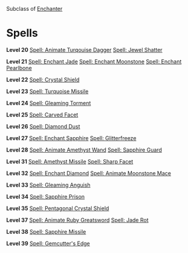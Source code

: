 <!-- TITLE: Jeweler -->
<!-- SUBTITLE: Connoisseurs of the finer things in life, Jewelers are master craftsmen that have a storied history of imbuing powerful enchantments into their priceless pieces.  To prove themselves capable in a fight, some Jewelers have taken to converting their priceless gems into ammunition of a most destructive nature. -->

Subclass of [Enchanter](enchanter)
# Spells

**Level 20**
[Spell: Animate Turqouise Dagger](animate-turqouise-dagger)
[Spell: Jewel Shatter](jewel-shatter)

**Level 21**
[Spell: Enchant Jade](enchant-jade)
[Spell: Enchant Moonstone](enchant-moonstone)
[Spell: Enchant Pearlbone](enchant-pearlbone)

**Level 22**
[Spell: Crystal Shield](crystal-shield)

**Level 23**
[Spell: Turquoise Missile](turquoise-missile)

**Level 24**
[Spell: Gleaming Torment](gleaming-torment)

**Level 25**
[Spell: Carved Facet](carved-facet)

**Level 26**
[Spell: Diamond Dust](spell-diamond-dust)

**Level 27**
[Spell: Enchant Sapphire](enchant-sapphire)
[Spell: Glitterfreeze](glitterfreeze)

**Level 28**
[Spell: Animate Amethyst Wand](animate-amethyst-wand)
[Spell: Sapphire Guard](sapphire-guard)

**Level 31**
[Spell: Amethyst Missile](amethyst-missile)
[Spell: Sharp Facet](sharp-facet)

**Level 32**
[Spell: Enchant Diamond](enchant-diamond)
[Spell: Animate Moonstone Mace](animate-moonstone-mace)

**Level 33**
[Spell: Gleaming Anguish](gleaming-anguish)

**Level 34**
[Spell: Sapphire Prison](sapphire-prison)

**Level 35**
[Spell: Pentagonal Crystal Shield](pentagonal-crystal-shield)

**Level 37**
[Spell: Animate Ruby Greatsword](animate-ruby-greatsword)
[Spell: Jade Rot](jade-rot)

**Level 38**
[Spell: Sapphire Missile](sapphire-missile)

**Level 39**
[Spell: Gemcutter's Edge](gemcutters-edge)
